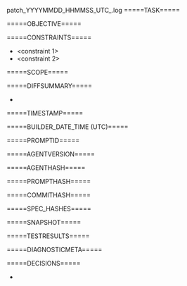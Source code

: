 patch_YYYYMMDD_HHMMSS_UTC_<short>.log
=====TASK=====
<brief task description>

=====OBJECTIVE=====
<desired outcome>

=====CONSTRAINTS=====
- <constraint 1>
- <constraint 2>

=====SCOPE=====
<files or components touched>

=====DIFFSUMMARY=====
- <summary of changes>

=====TIMESTAMP=====
<UTC timestamp>

=====BUILDER_DATE_TIME (UTC)=====
<YYYYMMDD HHMMSS>

=====PROMPTID=====
<identifier for the builder prompt>

=====AGENTVERSION=====
<agent version>

=====AGENTHASH=====
<agent hash>

=====PROMPTHASH=====
<prompt hash>

=====COMMITHASH=====
<commit hash>

=====SPEC_HASHES=====
<spec hashes>

=====SNAPSHOT=====
<repo snapshot or audit details>

=====TESTRESULTS=====
<summary of executed tests>

=====DIAGNOSTICMETA=====
<JSON diagnostic block>

=====DECISIONS=====
- <key decisions and deviations>
